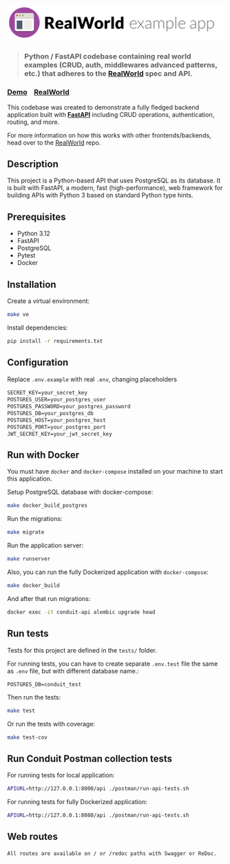 # ![RealWorld Example App](.github/assets/logo.png)


> ### Python / FastAPI codebase containing real world examples (CRUD, auth, middlewares advanced patterns, etc.) that adheres to the [RealWorld](https://github.com/gothinkster/realworld) spec and API.


### [Demo](https://demo.realworld.io/)&nbsp;&nbsp;&nbsp;&nbsp;[RealWorld](https://github.com/gothinkster/realworld)


This codebase was created to demonstrate a fully fledged backend application built with **[FastAPI](https://fastapi.tiangolo.com/)** including CRUD operations, authentication, routing, and more.

For more information on how this works with other frontends/backends, head over to the [RealWorld](https://github.com/gothinkster/realworld) repo.


## Description
This project is a Python-based API that uses PostgreSQL as its database.
It is built with FastAPI, a modern, fast (high-performance), web framework for building APIs with Python 3 based on standard Python type hints.

## Prerequisites
- Python 3.12
- FastAPI
- PostgreSQL
- Pytest
- Docker

## Installation

Create a virtual environment:

```sh
make ve
```

Install dependencies:

```sh
pip install -r requirements.txt
```

Configuration
--------------

Replace `.env.example` with real `.env`, changing placeholders

```
SECRET_KEY=your_secret_key
POSTGRES_USER=your_postgres_user
POSTGRES_PASSWORD=your_postgres_password
POSTGRES_DB=your_postgres_db
POSTGRES_HOST=your_postgres_host
POSTGRES_PORT=your_postgres_port
JWT_SECRET_KEY=your_jwt_secret_key
```

Run with Docker
--------------
You must have ``docker`` and ``docker-compose`` installed on your machine to start this application.

Setup PostgreSQL database with docker-compose:

```sh
make docker_build_postgres
```

Run the migrations:

```sh
make migrate
```

Run the application server:

```sh
make runserver
```

Also, you can run the fully Dockerized application with `docker-compose`:

```sh
make docker_build
```

And after that run migrations:

```sh
docker exec -it conduit-api alembic upgrade head
```

Run tests
---------

Tests for this project are defined in the ``tests/`` folder.

For running tests, you can have to create separate `.env.test` file the same as `.env` file, but with different database name.:

```
POSTGRES_DB=conduit_test
```

Then run the tests:

```sh
make test
```

Or run the tests with coverage:

```sh
make test-cov
```

Run Conduit Postman collection tests
---------

For running tests for local application:

```sh
APIURL=http://127.0.0.1:8000/api ./postman/run-api-tests.sh
```

For running tests for fully Dockerized application:

```sh
APIURL=http://127.0.0.1:8080/api ./postman/run-api-tests.sh
```

Web routes
-----------
    All routes are available on / or /redoc paths with Swagger or ReDoc.
